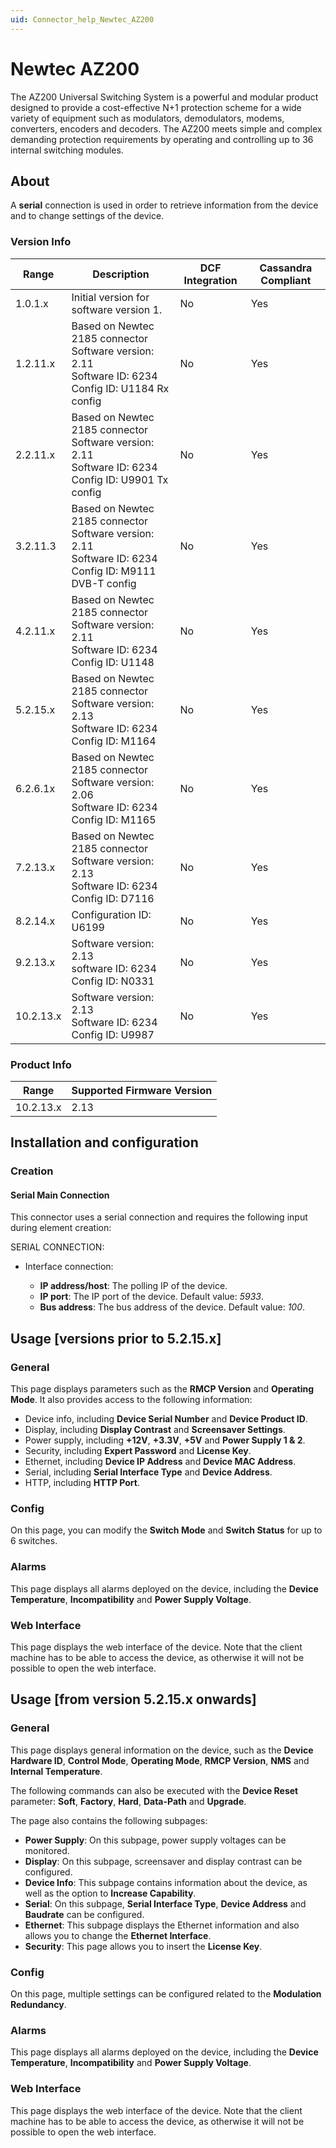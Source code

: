 ```yaml
---
uid: Connector_help_Newtec_AZ200
---
```


# Newtec AZ200

The AZ200 Universal Switching System is a powerful and modular product designed to provide a cost-effective N+1 protection scheme for a wide variety of equipment such as modulators, demodulators, modems, converters, encoders and decoders. The AZ200 meets simple and complex demanding protection requirements by operating and controlling up to 36 internal switching modules.

## About

A **serial** connection is used in order to retrieve information from the device and to change settings of the device.

### Version Info

| Range     | Description                                                                                       | DCF Integration     | Cassandra Compliant     |
|------------------|----------------------------------------------------------------------------------------------------|---------------------|-------------------------|
| 1.0.1.x          | Initial version for software version 1.                                                            | No                  | Yes                     |
| 1.2.11.x         | Based on Newtec 2185 connector<br>Software version: 2.11<br>Software ID: 6234 <br>Config ID: U1184 Rx config    | No                  | Yes                     |
| 2.2.11.x         | Based on Newtec 2185 connector<br>Software version: 2.11<br>Software ID: 6234 <br>Config ID: U9901 Tx config    | No                  | Yes                     |
| 3.2.11.3         | Based on Newtec 2185 connector<br>Software version: 2.11<br>Software ID: 6234 <br>Config ID: M9111 DVB-T config | No                  | Yes                     |
| 4.2.11.x         | Based on Newtec 2185 connector<br>Software version: 2.11<br>Software ID: 6234 <br>Config ID: U1148              | No                  | Yes                     |
| 5.2.15.x         | Based on Newtec 2185 connector<br>Software version: 2.13<br>Software ID: 6234 <br>Config ID: M1164              | No                  | Yes                     |
| 6.2.6.1x         | Based on Newtec 2185 connector<br>Software version: 2.06<br>Software ID: 6234 <br>Config ID: M1165              | No                  | Yes                     |
| 7.2.13.x         | Based on Newtec 2185 connector<br>Software version: 2.13<br>Software ID: 6234 <br>Config ID: D7116              | No                  | Yes                     |
| 8.2.14.x         | Configuration ID: U6199                                                                            | No                  | Yes                     |
| 9.2.13.x         | Software version: 2.13<br>software ID: 6234 <br>Config ID: N0331                                          | No                  | Yes                     |
| 10.2.13.x        | Software version: 2.13<br>Software ID: 6234 <br>Config ID: U9987                                          | No                  | Yes                     |

### Product Info

| Range | Supported Firmware Version |
|------------------|-----------------------------|
| 10.2.13.x        | 2.13                        |

## Installation and configuration

### Creation

#### Serial Main Connection

This connector uses a serial connection and requires the following input during element creation:

SERIAL CONNECTION:

- Interface connection:

  - **IP address/host**: The polling IP of the device.
  - **IP port**: The IP port of the device. Default value: *5933*.
  - **Bus address**: The bus address of the device. Default value: *100*.

## Usage \[versions prior to 5.2.15.x\]

### General

This page displays parameters such as the **RMCP Version** and **Operating Mode**. It also provides access to the following information:

- Device info, including **Device Serial Number** and **Device Product ID**.
- Display, including **Display Contrast** and **Screensaver Settings**.
- Power supply, including **+12V**, **+3.3V**, **+5V** and **Power Supply 1 & 2**.
- Security, including **Expert Password** and **License Key**.
- Ethernet, including **Device IP Address** and **Device MAC Address**.
- Serial, including **Serial Interface Type** and **Device Address**.
- HTTP, including **HTTP Port**.

### Config

On this page, you can modify the **Switch Mode** and **Switch Status** for up to 6 switches.

### Alarms

This page displays all alarms deployed on the device, including the **Device** **Temperature**, **Incompatibility** and **Power Supply Voltage**.

### Web Interface

This page displays the web interface of the device. Note that the client machine has to be able to access the device, as otherwise it will not be possible to open the web interface.

## Usage \[from version 5.2.15.x onwards\]

### General

This page displays general information on the device, such as the **Device Hardware ID**, **Control Mode**, **Operating Mode**, **RMCP Version**, **NMS** and **Internal Temperature**.

The following commands can also be executed with the **Device Reset** parameter: **Soft**, **Factory**, **Hard**, **Data-Path** and **Upgrade**.

The page also contains the following subpages:

- **Power Supply**: On this subpage, power supply voltages can be monitored.
- **Display**: On this subpage, screensaver and display contrast can be configured.
- **Device Info**: This subpage contains information about the device, as well as the option to **Increase Capability**.
- **Serial**: On this subpage, **Serial Interface Type**, **Device Address** and **Baudrate** can be configured.
- **Ethernet**: This subpage displays the Ethernet information and also allows you to change the **Ethernet Interface**.
- **Security**: This page allows you to insert the **License Key**.

### Config

On this page, multiple settings can be configured related to the **Modulation Redundancy**.

### Alarms

This page displays all alarms deployed on the device, including the **Device** **Temperature**, **Incompatibility** and **Power Supply Voltage**.

### Web Interface

This page displays the web interface of the device. Note that the client machine has to be able to access the device, as otherwise it will not be possible to open the web interface.
